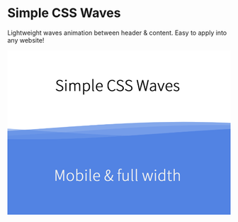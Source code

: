 # Simple CSS Waves

Lightweight waves animation between header & content. Easy to apply into any website!

![My image](https://github.com/Goodkatz/simple-css-waves/blob/master/img/simplecss.png)
